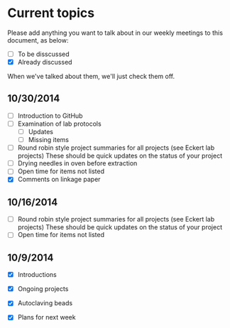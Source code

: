 Current topics
===

Please add anything you want to talk about in our weekly meetings to this document, as below:

- [ ] To be disscussed
- [x] Already discussed

When we've talked about them, we'll just check them off.

## 10/30/2014

- [ ] Introduction to GitHub
- [ ] Examination of lab protocols
  - [ ] Updates
  - [ ] Missing items
- [ ] Round robin style project summaries for all projects (see Eckert lab projects) These should be quick updates on the status of your project
- [ ] Drying needles in oven before extraction
- [ ] Open time for items not listed
- [x] Comments on linkage paper

## 10/16/2014

- [ ] Round robin style project summaries for all projects (see Eckert lab projects) These should be quick updates on the status of your project
- [ ] Open time for items not listed

## 10/9/2014

- [x] Introductions
- [x] Ongoing projects
- [x] Autoclaving beads
- [x] Plans for next week

